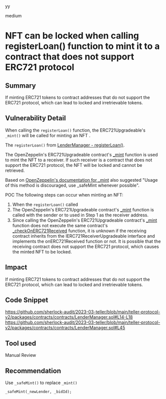 yy

medium

# NFT can be locked when calling registerLoan() function to mint it to a contract that does not support ERC721 protocol

## Summary
If minting ERC721 tokens to contract addresses that do not support the ERC721 protocol, which can lead to locked and irretrievable tokens.

## Vulnerability Detail
When calling the `registerLoan()` function, the ERC721Upgradeable's `_mint()` will be called for minting an NFT . 

The `registerLoan()` from [LenderManager - registerLoan()](https://github.com/sherlock-audit/2023-03-teller/blob/main/teller-protocol-v2/packages/contracts/contracts/LenderManager.sol#L40).

The OpenZeppelin's ERC721Upgradeable contract's [_mint](https://github.com/OpenZeppelin/openzeppelin-contracts-upgradeable/blob/master/contracts/token/ERC721/ERC721Upgradeable.sol#L284-L296) function is used to mint the NFT to a receiver. If such receiver is a contract that does not support the ERC721 protocol, the NFT will be locked and cannot be retrieved.

Based on [OpenZeppelin's documentation for _mint](https://docs.openzeppelin.com/contracts/4.x/api/token/erc721#ERC721-_mint-address-uint256-) also suggested "Usage of this method is discouraged, use _safeMint whenever possible".

POC
The following steps can occur when minting an NFT:
1. When the `registerLoan()` called 
2. The OpenZeppelin's ERC721Upgradeable contract's [_mint](https://github.com/OpenZeppelin/openzeppelin-contracts-upgradeable/blob/master/contracts/token/ERC721/ERC721Upgradeable.sol#L269-L291) function is called with the sender or to used in Step 1 as the receiver address.
3. Since calling the OpenZeppelin's ERC721Upgradeable contract's [_mint](https://github.com/OpenZeppelin/openzeppelin-contracts-upgradeable/blob/master/contracts/token/ERC721/ERC721Upgradeable.sol#L284-L296) function does not execute the same contract's [_checkOnERC721Received](https://github.com/OpenZeppelin/openzeppelin-contracts-upgradeable/blob/master/contracts/token/ERC721/ERC721Upgradeable.sol#L400-L422) function, it is unknown if the receiving contract inherits from the IERC721ReceiverUpgradeable interface and implements the onERC721Received function or not. It is possible that the receiving contract does not support the ERC721 protocol, which causes the minted NFT to be locked.

## Impact
If minting ERC721 tokens to contract addresses that do not support the ERC721 protocol, which can lead to locked and irretrievable tokens.

## Code Snippet
https://github.com/sherlock-audit/2023-03-teller/blob/main/teller-protocol-v2/packages/contracts/contracts/LenderManager.sol#L14-L18
https://github.com/sherlock-audit/2023-03-teller/blob/main/teller-protocol-v2/packages/contracts/contracts/LenderManager.sol#L45

## Tool used
Manual Review

## Recommendation
Use `_safeMint()` to replace `_mint()`
```solidity
_safeMint(_newLender, _bidId);
```
